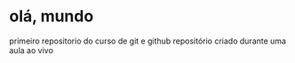 # olá, mundo
 primeiro repositorio do curso de git e github 
 repositório criado durante uma aula ao vivo 


